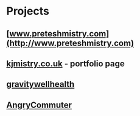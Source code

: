 
# Projects


## [www.preteshmistry.com](http://www.preteshmistry.com)

## [kjmistry.co.uk](https://kjmistry.co.uk/) - portfolio page

## [gravitywellhealth](https://healthreading.azurewebsites.net)

## [AngryCommuter](https://birchwoodcommuter.azurewebsites.net)
